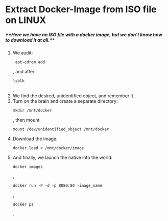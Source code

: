# Extract Docker-Image from ISO file on LINUX
<h5>**Here we have an ISO file with a docker image, but we don't know how to download it at all.**</h5>
<ol>
  <li>We audit:<pre><code> apt-cdrom add</pre></code>, and after <pre><code>lsblk</pre></code>.</li>
  <li>We find the desired, unidentified object, and remember it.</li>
  <li>Turn on the brain and create a separate directory: <pre><code>mkdir /mnt/docker</pre></code>, then mount <pre><code>mount /dev/unidentified_object /mnt/docker</pre></code></li>
  <li>Download the image: <pre><code>docker load < /mnt/docker/image</pre></code></li>
  <li>And finally, we launch the native into the world: <pre><code>docker images</pre></code>, <pre><code>docker run -P -d -p 8080:80 -image_name</pre></code>, <pre><code>docker ps</pre></code>.</li>
</ol>
